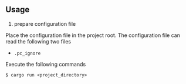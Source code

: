 ## Usage

1. prepare configuration file

Place the configuration file in the project root. The configuration file can read the following two files

- `.pc_ignore`

Execute the following commands

```
$ cargo run <project_directory>
```
